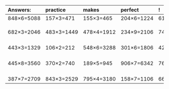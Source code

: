| Answers: | practice | makes | perfect | ! |
| :--- | :--- | :--- | :--- | :--- |
| 848×6=5088 | 157×3=471 | 155×3=465 | 204×6=1224 | 611×4=2444 | 
|   |   |   |   |   | 
|   |   |   |   |   | 
|   |   |   |   |   | 
| 682×3=2046 | 483×3=1449 | 478×4=1912 | 234×9=2106 | 746×3=2238 | 
|   |   |   |   |   | 
|   |   |   |   |   | 
|   |   |   |   |   | 
|   |   |   |   |   | 
| 443×3=1329 | 106×2=212 | 548×6=3288 | 301×6=1806 | 424×2=848 | 
|   |   |   |   |   | 
|   |   |   |   |   | 
|   |   |   |   |   | 
|   |   |   |   |   | 
| 445×8=3560 | 370×2=740 | 189×5=945 | 906×7=6342 | 762×8=6096 | 
|   |   |   |   |   | 
|   |   |   |   |   | 
|   |   |   |   |   | 
|   |   |   |   |   | 
| 387×7=2709 | 843×3=2529 | 795×4=3180 | 158×7=1106 | 665×3=1995 | 
